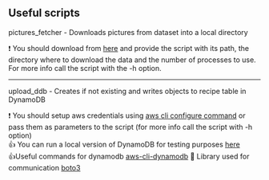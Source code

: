 ## Useful scripts

pictures_fetcher - Downloads pictures from dataset into a local directory


❗ You should download from [here](http://data.csail.mit.edu/im2recipe/recipe1M_layers.tar.gz) and provide the script with its path, the directory where to download the data and the number of processes to use.  
For more info call the script with the -h option.


---

upload_ddb - Creates if not existing and writes objects to recipe table in DynamoDB

❗ You should setup aws credentials using [aws cli configure command](https://docs.aws.amazon.com/cli/latest/userguide/cli-chap-getting-started.html) or pass them as parameters to the script (for more info call the script with -h option)  
👍 You can run a local version of DynamoDB for testing purposes [here](https://docs.aws.amazon.com/amazondynamodb/latest/developerguide/DynamoDBLocal.DownloadingAndRunning.html)  
👍Useful commands for dynamodb [aws-cli-dynamodb](https://docs.aws.amazon.com/cli/latest/reference/dynamodb/index.html)
📙 Library used for communication [boto3](https://boto3.amazonaws.com/v1/documentation/api/latest/index.html)  